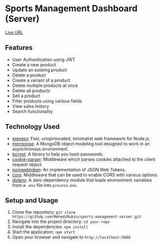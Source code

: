 # Sports Management Dashboard (Server)

[Live URL](https://level2-assignment-6-server.vercel.app/)

## Features

- User Authentication using JWT
- Create a new product
- Update an existing product
- Delete a product
- Create a variant of a product
- Delete multiple products at once
- Delete all products
- Sell a product
- Filter products using various fields
- View sales history
- Search functionality

## Technology Used

- [express](https://www.npmjs.com/package/express): Fast, unopinionated, minimalist web framework for Node.js.
- [mongoose](https://www.npmjs.com/package/mongoose): A MongoDB object modeling tool designed to work in an asynchronous environment.
- [bcrypt](https://www.npmjs.com/package/bcrypt): A library to help you hash passwords.
- [cookie-parser](https://www.npmjs.com/package/cookie-parser): Middleware which parses cookies attached to the client request object.
- [jsonwebtoken](https://www.npmjs.com/package/jsonwebtoken): An implementation of JSON Web Tokens.
- [cors](https://www.npmjs.com/package/cors): Middleware that can be used to enable CORS with various options.
- [dotenv](https://www.npmjs.com/package/dotenv): A zero-dependency module that loads environment variables from a `.env` file into `process.env`.

## Setup and Usage

1. Clone the repository: `git clone https://github.com/MehediMubin/sports-management-server.git`
2. Navigate into the project directory: `cd your-repo`
3. Install the dependencies: `npm install`
4. Start the application: `npm start`
5. Open your browser and navigate to `http://localhost:5000`
